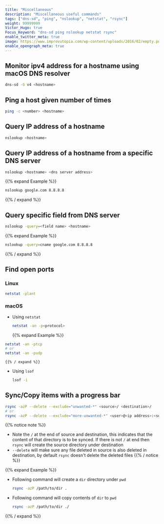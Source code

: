 ```yaml
---
title: "Miscellaneous"
description: "Miscellaneous useful commands"
tags: ["dns-sd", "ping", "nslookup", "netstat", "rsync"]
weight: 99999999
Victor_Hugo: true
Focus_Keyword: "dns-sd ping nslookup netstat rsync"
enable_twitter_meta: true
image: https://www.improvutopia.com/wp-content/uploads/2016/02/empty.png.jpeg
enable_opengraph_meta: true
---
```


## Monitor ipv4 address for a hostname using macOS DNS resolver
```sh
dns-sd -G v4 <hostname>
```

## Ping a host given number of times
```sh
ping -c <number> <hostname>
```

## Query IP address of a hostname
```sh
nslookup <hostname>
```

## Query IP address of a hostname from a specific DNS server
```sh
nslookup <hostname> <dns server address>
```
{{% expand Example %}}
```sh
nslookup google.com 8.8.8.8
```
{{% / expand %}}

## Query specific field from DNS server
```sh
nslookup -query=<field name> <hostname>
```
{{% expand Example %}}
```sh
nslookup -query=cname google.com 8.8.8.8
```
{{% / expand %}}

## Find open ports

### Linux
```sh
netstat -plant
```

### macOS
* Using `netstat`
    ```sh
    netstat -an -p<protocol>
    ```
    {{% expand Example %}}
```sh
netstat -an -ptcp
# or
netstat -an -pudp
```
    {{% / expand %}}

* Using `lsof`
    ```sh
    lsof -i
    ```

## Sync/Copy items with a progress bar
```sh
rsync -azP --delete --exclude="unwanted-*" <source>/ <destination>/
# or
rsync -azP --delete --exclude="more-unwanted-*" <user>@<ip address>:<source>/ <destination>/
```

{{% notice note %}}
- Note the `/` at the end of source and destination, this indicates that the content of that directory is to be synced. If there is not `/` at end then `rsync` will create the source directory under destination
- `--delete` will make sure any file deleted in source is also deleted in destination, by default `rsync` doesn't delete the deleted files
{{% / notice %}}

{{% expand Example %}}
- Following command will create a `dir` directory under `pwd`
    ```sh
    rsync -azP /path/to/dir .
    ```
- Following command will copy contents of `dir` to `pwd`
    ```sh
    rsync -azP /path/to/dir ./
    ```
{{% / expand %}}
